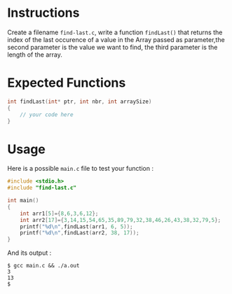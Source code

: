 # Instructions

Create a filename `find-last.c`, write a function `findLast()` that returns the index of the last occurence of a value in the Array passed as parameter,the second parameter is the value we want to find, the third parameter is the length of the array.

# Expected Functions

```C
int findLast(int* ptr, int nbr, int arraySize)
{
    // your code here
}
```

# Usage

Here is a possible `main.c` file to test your function :

```C
#include <stdio.h>
#include "find-last.c"

int main()
{
    int arr1[5]={8,6,3,6,12};
    int arr2[17]={3,14,15,54,65,35,89,79,32,38,46,26,43,38,32,79,5};
    printf("%d\n",findLast(arr1, 6, 5));
    printf("%d\n",findLast(arr2, 38, 17));
}
```

And its output :

```
$ gcc main.c && ./a.out
3
13
$
```

